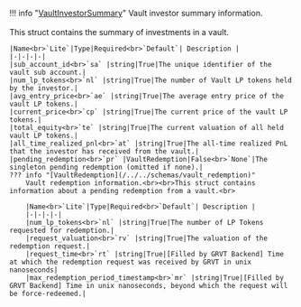 !!! info "[VaultInvestorSummary](/../../schemas/vault_investor_summary)"
    Vault investor summary information.<br><br>This struct contains the summary of investments in a vault.<br>

    |Name<br>`Lite`|Type|Required<br>`Default`| Description |
    |-|-|-|-|
    |sub_account_id<br>`sa` |string|True|The unique identifier of the vault sub account.|
    |num_lp_tokens<br>`nl` |string|True|The number of Vault LP tokens held by the investor.|
    |avg_entry_price<br>`ae` |string|True|The average entry price of the vault LP tokens.|
    |current_price<br>`cp` |string|True|The current price of the vault LP tokens.|
    |total_equity<br>`te` |string|True|The current valuation of all held vault LP tokens.|
    |all_time_realized_pnl<br>`at` |string|True|The all-time realized PnL that the investor has received from the vault.|
    |pending_redemption<br>`pr` |VaultRedemption|False<br>`None`|The singleton pending redemption (omitted if none).|
    ??? info "[VaultRedemption](/../../schemas/vault_redemption)"
        Vault redemption information.<br><br>This struct contains information about a pending redemption from a vault.<br>

        |Name<br>`Lite`|Type|Required<br>`Default`| Description |
        |-|-|-|-|
        |num_lp_tokens<br>`nl` |string|True|The number of LP Tokens requested for redemption.|
        |request_valuation<br>`rv` |string|True|The valuation of the redemption request.|
        |request_time<br>`rt` |string|True|[Filled by GRVT Backend] Time at which the redemption request was received by GRVT in unix nanoseconds|
        |max_redemption_period_timestamp<br>`mr` |string|True|[Filled by GRVT Backend] Time in unix nanoseconds, beyond which the request will be force-redeemed.|
